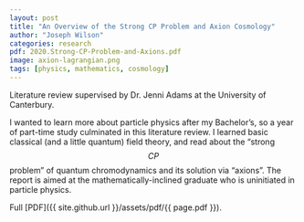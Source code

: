 ```yaml
---
layout: post
title: "An Overview of the Strong CP Problem and Axion Cosmology"
author: "Joseph Wilson"
categories: research
pdf: 2020.Strong-CP-Problem-and-Axions.pdf
image: axion-lagrangian.png
tags: [physics, mathematics, cosmology]
---
```


Literature review supervised by Dr. Jenni Adams at the University of Canterbury.

I wanted to learn more about particle physics after my Bachelor’s, so a year of part-time study culminated in this literature review.
I learned basic classical (and a little quantum) field theory, and read about the “strong $$CP$$ problem” of quantum chromodynamics and its solution via “axions”.
The report is aimed at the mathematically-inclined graduate who is uninitiated in particle physics.

Full [PDF]({{ site.github.url }}/assets/pdf/{{ page.pdf }}).
